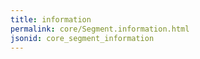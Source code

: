 ```yaml
---
title: information
permalink: core/Segment.information.html
jsonid: core_segment_information
---
```

